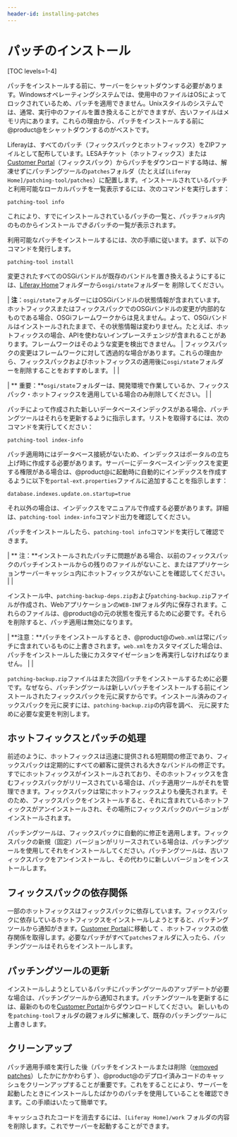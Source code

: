 ```yaml
---
header-id: installing-patches
---
```


# パッチのインストール

[TOC levels=1-4]

パッチをインストールする前に、サーバーをシャットダウンする必要があります。Windowsオペレーティングシステムでは、使用中のファイルはOSによってロックされているため、パッチを適用できません。Unixスタイルのシステムでは、通常、実行中のファイルを置き換えることができますが、古いファイルはメモリ内にあります。これらの理由から、パッチをインストールする前に@product@をシャットダウンするのがベストです。



Liferayは、すべてのパッチ（フィックスパックとホットフィックス）をZIPファイルとして配布しています。LESAチケット（ホットフィックス）または[Customer Portal](https://web.liferay.com/group/customer)（フィックスパック）からパッチをダウンロードする時は、解凍せずにパッチングツールの`patches`フォルダ（たとえば`[Liferay Home]/patching-tool/patches`）に配置します。インストールされているパッチと利用可能なローカルパッチを一覧表示するには、次のコマンドを実行します：

    patching-tool info

これにより、すでにインストールされているパッチの一覧と、パッチ`フォルダ`内のものからインストール*できる*パッチの一覧が表示されます。



利用可能なパッチをインストールするには、次の手順に従います。まず、以下のコマンドを発行します。

    patching-tool install

変更されたすべてのOSGiバンドルが既存のバンドルを置き換えるようにするには、[Liferay Home](/docs/7-1/deploy/-/knowledge_base/d/installing-liferay#liferay-home)フォルダーから`osgi/state`フォルダーを 削除してください。

| **注**：`osgi/state`フォルダーにはOSGiバンドルの状態情報が含まれています。ホットフィックスまたはフィックスパックでのOSGiバンドルの変更が内部的なものである場合、OSGiフレームワークからは見えません。よって、OSGiバンドルはインストールされたままで、その状態情報は変わりません。たとえば、ホットフィックスの場合、APIを使わないインプレースチェンジが含まれることがあります。フレームワークはそのような変更を検出できません。
| フィックスパックの変更はフレームワークに対して透過的な場合があります。これらの理由から、フィックスパックおよびホットフィックスの適用後に`osgi/state`フォルダーを削除することをおすすめします。
| 
| 

| ** 重要：**`osgi/state`フォルダーは、開発環境で作業しているか、フィックスパック・ホットフィックスを適用している場合のみ削除してください。
| 
| 

パッチによって作成された新しいデータベースインデックスがある場合、パッチングツールはそれらを更新するように指示します。リストを取得するには、次のコマンドを実行してください：


    patching-tool index-info

パッチ適用時にはデータベース接続がないため、インデックスはポータルの立ち上げ時に作成する必要があります。サーバーにデータベースインデックスを変更する権限がある場合は、@product@に起動時に自動的にインデックスを作成するように以下を`portal-ext.properties`ファイルに追加することを指示します：

    database.indexes.update.on.startup=true

それ以外の場合は、インデックスをマニュアルで作成する必要があります。詳細は、`patching-tool index-info`コマンド出力を確認してください。



パッチをインストールしたら、`patching-tool info`コマンドを実行して確認できます。



| ** 注：**インストールされたパッチに問題がある場合、以前のフィックスパックのパッチインストールからの残りのファイルがないこと、またはアプリケーションサーバーキャッシュ内にホットフィックスがないことを確認してください。
| 
| 

インストール中、`patching-backup-deps.zip`および`patching-backup.zip`ファイルが作成され、Webアプリケーションの`WEB-INF`フォルダ内に保存されます。これらのファイルは、@product@の元の状態を復元するために必要です。それらを削除すると、パッチ適用は無効になります。

| **注意：**パッチをインストールするとき、@product@の`web.xml`は常にパッチに含まれているものに上書きされます。`web.xml`をカスタマイズした場合は、パッチをインストールした後にカスタマイゼーションを再実行しなければなりません。
| 
| 

`patching-backup.zip`ファイルはまた次回パッチをインストールするために必要です。なぜなら、パッチングツールは新しいパッチをインストールする前にインストールされたフィックスパックを元に戻すからです。インストール済みのフィックスパックを元に戻すには、`patching-backup.zip`の内容を調べ、 元に戻すために必要な変更を判別します。

## ホットフィックスとパッチの処理

前述のように、ホットフィックスは迅速に提供される短期間の修正であり、フィックスパックは定期的にすべての顧客に提供される大きなバンドルの修正です。すでにホットフィックスがインストールされており、そのホットフィックスを含むフィックスパックがリリースされている場合は、パッチ適用ツールがそれを管理できます。フィックスパックは常にホットフィックスよりも優先されます。そのため、フィックスパックをインストールすると、それに含まれているホットフィックスがアンインストールされ、その場所にフィックスパックのバージョンがインストールされます。



パッチングツールは、フィックスパックに自動的に修正を適用します。フィックスパックの新規（固定）バージョンがリリースされている場合は、パッチングツールを使用してそれをインストールしてください。パッチングツールは、古いフィックスパックをアンインストールし、その代わりに新しいバージョンをインストールします。

## フィックスパックの依存関係

一部のホットフィックスはフィックスパックに依存しています。フィックスパックに依存しているホットフィックスをインストールしようとすると、パッチングツールから通知がきます。[Customer Portal](https://web.liferay.com/group/customer/dxp/downloads/7-1)に移動して 、ホットフィックスの依存関係を取得します。必要なパッチがすべて`patches`フォルダに入ったら、パッチングツールはそれらをインストールします。

## パッチングツールの更新

インストールしようとしているパッチにパッチングツールのアップデートが必要な場合は、パッチングツールから通知されます。パッチングツールを更新するには、最新のものを[Customer Portal](https://web.liferay.com/group/customer/dxp/downloads/7-1/patching-tool)からダウンロードしてください。
新しいものを`patching-tool`フォルダの親フォルダに解凍して、既存のパッチングツールに上書きします。

## クリーンアップ

パッチ適用手順を実行した後（パッチをインストールまたは削除（[removed patches](/docs/7-1/deploy/-/knowledge_base/d/working-with-patches#uninstalling-patches)）したかにかかわらず ）、@product@のデプロイ済みコードのキャッシュをクリーンアップすることが重要です。これをすることにより、サーバーを起動したときにインストールしたばかりのパッチを使用していることを確認できます。この手順はいたって簡単です。

キャッシュされたコードを消去するには、`[Liferay Home]/work` フォルダの内容を削除します。これでサーバーを起動することができます。

